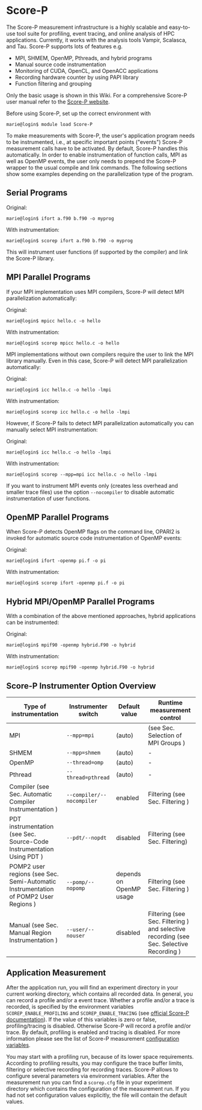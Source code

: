 # Score-P

The Score-P measurement infrastructure is a highly scalable and easy-to-use tool suite for
profiling, event tracing, and online analysis of HPC applications. Currently, it works with the
analysis tools Vampir, Scalasca, and Tau. Score-P supports lots of features e.g.

* MPI, SHMEM, OpenMP, Pthreads, and hybrid programs
* Manual source code instrumentation
* Monitoring of CUDA, OpenCL, and OpenACC applications
* Recording hardware counter by using PAPI library
* Function filtering and grouping

Only the basic usage is shown in this Wiki. For a comprehensive Score-P user manual refer to the
[Score-P website](https://score-p.org/).

Before using Score-P, set up the correct environment with

```console
marie@login$ module load Score-P
```

To make measurements with Score-P, the user's application program needs to be instrumented, i.e., at
specific important points ("events") Score-P measurement calls have to be activated. By default,
Score-P handles this automatically. In order to enable instrumentation of function calls, MPI as
well as OpenMP events, the user only needs to prepend the Score-P wrapper to the usual compile and
link commands. The following sections show some examples depending on the parallelization type of
the program.

## Serial Programs

Original:

```console
marie@login$ ifort a.f90 b.f90 -o myprog
```

With instrumentation:

```console
marie@login$ scorep ifort a.f90 b.f90 -o myprog
```

This will instrument user functions (if supported by the compiler) and link the Score-P library.

## MPI Parallel Programs

If your MPI implementation uses MPI compilers, Score-P will detect MPI parallelization
automatically:

Original:

```console
marie@login$ mpicc hello.c -o hello
```

With instrumentation:

```console
marie@login$ scorep mpicc hello.c -o hello
```

MPI implementations without own compilers require the user to link the MPI library
manually. Even in this case, Score-P will detect MPI parallelization automatically:

Original:

```console
marie@login$ icc hello.c -o hello -lmpi
```

With instrumentation:

```console
marie@login$ scorep icc hello.c -o hello -lmpi
```

However, if Score-P fails to detect MPI parallelization automatically you can manually select MPI
instrumentation:

Original:

```console
marie@login$ icc hello.c -o hello -lmpi
```

With instrumentation:

```console
marie@login$ scorep --mpp=mpi icc hello.c -o hello -lmpi
```

If you want to instrument MPI events only (creates less overhead and smaller trace files) use the
option `--nocompiler` to disable automatic instrumentation of user functions.

## OpenMP Parallel Programs

When Score-P detects OpenMP flags on the command line, OPARI2 is invoked for automatic source code
instrumentation of OpenMP events:

Original:

```console
marie@login$ ifort -openmp pi.f -o pi
```

With instrumentation:

```console
marie@login$ scorep ifort -openmp pi.f -o pi
```

## Hybrid MPI/OpenMP Parallel Programs

With a combination of the above mentioned approaches, hybrid applications can be instrumented:

Original:

```console
marie@login$ mpif90 -openmp hybrid.F90 -o hybrid
```

With instrumentation:

```console
marie@login$ scorep mpif90 -openmp hybrid.F90 -o hybrid
```

## Score-P Instrumenter Option Overview

| Type of instrumentation | Instrumenter switch | Default value | Runtime measurement control |
| --- | --- | --- | --- |
| MPI | `--mpp=mpi` | (auto) | (see Sec. Selection of MPI Groups ) |
| SHMEM | `--mpp=shmem` | (auto) | - |
| OpenMP | `--thread=omp` | (auto) | - |
| Pthread | `--thread=pthread` | (auto) | - |
| Compiler (see Sec. Automatic Compiler Instrumentation ) | `--compiler/--nocompiler` | enabled | Filtering (see Sec. Filtering ) |
| PDT instrumentation (see Sec. Source-Code Instrumentation Using PDT ) | `--pdt/--nopdt` | disabled | Filtering (see Sec. Filtering)|
| POMP2 user regions (see Sec. Semi-Automatic Instrumentation of POMP2 User Regions ) | `--pomp/--nopomp` | depends on OpenMP usage | Filtering (see Sec. Filtering ) |
| Manual (see Sec. Manual Region Instrumentation ) | `--user/--nouser` | disabled | Filtering (see Sec. Filtering ) and selective recording (see Sec. Selective Recording ) |

## Application Measurement

After the application run, you will find an experiment directory in your current working directory,
which contains all recorded data.  In general, you can record a profile and/or a event trace.
Whether a profile and/or a trace is recorded, is specified by the environment variables
`SCOREP_ENABLE_PROFILING` and `SCOREP_ENABLE_TRACING` (see
[official Score-P documentation](https://perftools.pages.jsc.fz-juelich.de/cicd/scorep/tags/latest/html/measurement.html)).
If the value of this variables is zero or false, profiling/tracing is disabled. Otherwise Score-P
will record a profile and/or trace. By default, profiling is enabled and tracing is disabled. For
more information please see the list of Score-P measurement
[configuration variables](https://perftools.pages.jsc.fz-juelich.de/cicd/scorep/tags/latest/html/scorepmeasurementconfig.html).

You may start with a profiling run, because of its lower space requirements. According to profiling
results, you may configure the trace buffer limits, filtering or selective recording for recording
traces.  Score-P allows to configure several parameters via environment variables. After the
measurement run you can find a `scorep.cfg` file in your experiment directory which contains the
configuration of the measurement run. If you had not set configuration values explicitly, the file
will contain the default values.
